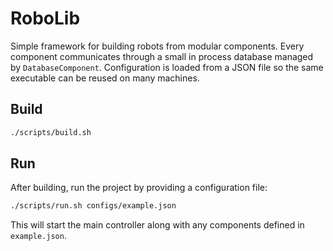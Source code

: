 # RoboLib

Simple framework for building robots from modular components. Every
component communicates through a small in process database managed by
`DatabaseComponent`. Configuration is loaded from a JSON file so the
same executable can be reused on many machines.

## Build

```bash
./scripts/build.sh
```

## Run

After building, run the project by providing a configuration file:

```bash
./scripts/run.sh configs/example.json
```

This will start the main controller along with any components defined in
`example.json`.
